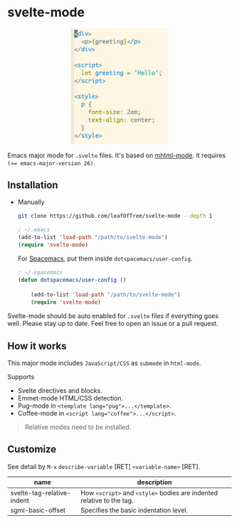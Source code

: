 # svelte-mode

<p align="center">
<a href="https://github.com/altercation/vim-colors-solarized">
<img alt="screenshot" src="https://raw.githubusercontent.com/leafOfTree/leafOfTree.github.io/master/emacs-svelte-mode.png" width="220"/>
</a>
</p>

Emacs major mode for `.svelte` files. It's based on [mhtml-mode][0]. It requires `(>= emacs-major-version 26)`.

## Installation

- Manually

  ```bash
  git clone https://github.com/leafOfTree/svelte-mode --depth 1
  ```

  ```lisp
  ; ~/.emacs
  (add-to-list 'load-path "/path/to/svelte-mode")
  (require 'svelte-mode)
  ```

  For [Spacemacs][1], put them inside `dotspacemacs/user-config`.

  ```lisp
  ; ~/.spacemacs
  (defun dotspacemacs/user-config ()
        
      (add-to-list 'load-path "/path/to/svelte-mode")
      (require 'svelte-mode)
  ```

<!--
- `package-install`

  `M-x` `package-install` [RET] `svelte-mode` [RET]
-->
  
Svelte-mode should be auto enabled for `.svelte` files if everything goes well. Please stay up to date. Feel free to open an issue or a pull request.


## How it works

This major mode includes `JavaScript/CSS` as `submode` in `html-mode`. 

Supports

- Svelte directives and blocks.
- Emmet-mode HTML/CSS detection.
- Pug-mode in `<template lang="pug">...</template>`.
- Coffee-mode in `<script lang="coffee">...</script>`.

> Relative modes need to be installed.

## Customize

See detail by `M-x` `describe-variable` [RET] `<variable-name>` [RET].

| name   | description |
|--------|-------------|
| svelte-tag-relative-indent | How `<script>` and `<style>` bodies are indented relative to the tag. |
| sgml-basic-offset | Specifies the basic indentation level. |


[0]: https://github.com/emacs-mirror/emacs/blob/master/lisp/textmodes/mhtml-mode.el
[1]: https://github.com/syl20bnr/spacemacs
